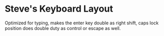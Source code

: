 # Steve's Keyboard Layout
Optimized for typing, makes the enter key double as right shift, caps lock position does double duty as control or escape as well.
